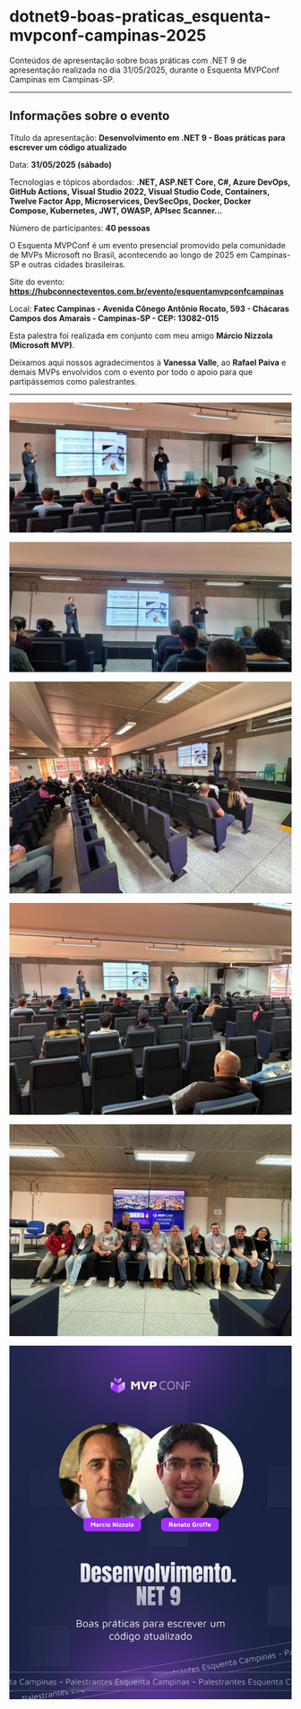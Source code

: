 # dotnet9-boas-praticas_esquenta-mvpconf-campinas-2025
Conteúdos de apresentação sobre boas práticas com .NET 9 de apresentação realizada no dia 31/05/2025, durante o Esquenta MVPConf Campinas em Campinas-SP.

---

## Informações sobre o evento

Título da apresentação: **Desenvolvimento em .NET 9 - Boas práticas para escrever um código atualizado**

Data: **31/05/2025 (sábado)**

Tecnologias e tópicos abordados: **.NET, ASP.NET Core, C#, Azure DevOps, GitHub Actions, Visual Studio 2022, Visual Studio Code, Containers, Twelve Factor App, Microservices, DevSecOps, Docker, Docker Compose, Kubernetes, JWT, OWASP, APIsec Scanner...**

Número de participantes: **40 pessoas**

O Esquenta MVPConf é um evento presencial promovido pela comunidade de MVPs Microsoft no Brasil, acontecendo ao longo de 2025 em Campinas-SP e outras cidades brasileiras.

Site do evento: **https://hubconnecteventos.com.br/evento/esquentamvpconfcampinas**

Local: **Fatec Campinas - Avenida Cônego Antônio Rocato, 593 - Chácaras Campos dos Amarais - Campinas-SP - CEP: 13082-015**

Esta palestra foi realizada em conjunto com meu amigo **Márcio Nizzola (Microsoft MVP)**.

Deixamos aqui nossos agradecimentos à **Vanessa Valle**, ao **Rafael Paiva** e demais MVPs envolvidos com o evento por todo o apoio para que partipássemos como palestrantes.

---

![Renato e Nizzola palestrando](img/dotnet9-04.jpg)

![Renato e Nizzola palestrando](img/dotnet9-11.jpg)

![Renato e Nizzola palestrando](img/dotnet9-13.jpg)

![Renato e Nizzola palestrando](img/dotnet9-14.jpg)

![Palestrantes e organizadores](img/dotnet9-18.jpg)

![Banner](img/banner.jpg)